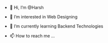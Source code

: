 - 👋 Hi, I’m @Harsh
- 👀 I’m interested in Web Designing
- 🌱 I’m currently learning Backend Technologies 

- 📫 How to reach me ...

<!---
Harxsh-web/Harxsh-web is a ✨ special ✨ repository because its `README.md` (this file) appears on your GitHub profile.
You can click the Preview link to take a look at your changes.
--->
